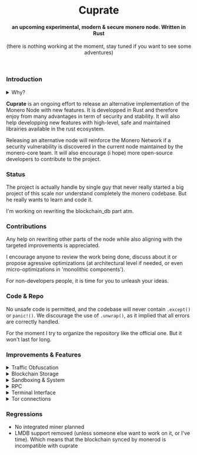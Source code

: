 <h1 align=center> Cuprate </h1>
<h4 align=center> an upcoming experimental, modern & secure monero node. Written in Rust </h4>

<p align=center>(there is nothing working at the moment, stay tuned if you want to see some adventures)</p>

&nbsp;

<h3>Introduction</h3>
<details>
  
  <summary>Why?</summary>
  
Monero is actively used across the world and gains more and more users through the years. Unfortunately, it is clearly targeted by numerous adversaries with different set of ressources. As of now we are targeted by media disinformation, other cryptocurrency communities & even governements. The life of the project depends now on our efforts to make Monero usable by anyone while also remaining resilient against an attack.

The current state of Monero developpement is encouraging. Farcaster & COMIT have successfuly developped XMR<>BTC Atomic Swap, ETH<>XMR bridge is on the way, and other are draft. Not only it is a great addition to the UX but it also give monero resilience by developping way for people to access it in case of ban. Seraphis is on the way to make Monero even more private. As of consensus security, p2pool is now mature and actively used.

We can clearly applaud all the efforts that have been done. But there is still works to do. For example, we still don't have developped traffic obfuscation to bypass DPI. Without, it'll be easy for governements to dramatically reduce the access to the monero network, and by that reduce the number of people that could escape the financial system.
</details>
  
**Cuprate** is an ongoing effort to release an alternative implementation of the Monero Node with new features. It is developped in Rust and therefore enjoy from many advantages in term of security and stability. It will also help developping new features with high-level, safe and maintained librairies available in the rust ecosystem. 

Releasing an alternative node will reinforce the Monero Network if a security vulnerability is discovered in the current node maintained by the monero-core team. It will also encourage (i hope) more open-source developers to contribute to the project. 

  
### Status

The project is actually handle by single guy that never really started a big project of this scale nor understand completely the monero codebase. But he really wants to learn and code it.

I'm working on rewriting the blockchain_db part atm.

### Contributions

Any help on rewriting other parts of the node while also aligning with the targeted improvements is appreciated. 

I encourage anyone to review the work being done, discuss about it or propose agressive optimizations (at architectural level if needed, or even micro-optimizations in 'monolithic components').

For non-developers people, it is time for you to unleash your ideas.

### Code & Repo

No unsafe code is permitted, and the codebase will never contain `.except()` or `panic!()`. We discourage the use
of `.unwrap()`, as it implied that all errors are correctly handled.

For the moment I try to organize the repository like the official one. But it won't last for long.


### Improvements & Features
  
  <details> <summary>Traffic Obfuscation</summary> </br> Different protocol to bypass DPI will be available, such as with <a href="https://github.com/vtnerd/monero/blob/docs_p2p_e2e/docs/LEVIN_PROTOCOL.md#encryption">Levin protocol</a> (TLS based, see https://github.com/monero-project/monero/issues/7078) and QUIC <a href="https://github.com/syncthing/syncthing/pull/5737">like Syncthing have done</a>, but with offset and timing mitigations. Unless the monero-core team decide to implement these protocols, they'll only by available between cuprate peers.</details>
  
  <details> <summary>Blockchain Storage</summary> </br>LMDB is replaced by RocksDB, a high-performance database designed for SSD, already used by the Parity ethereum's rust client. HSE is also going to be implemented, as a more dsitributed and scalable alternative. </details>
  
<details> <summary>Sandboxing & System</summary> </br> There will be maintained SELinux/Apparmor policy for this node. It will internally use seccomp/Landlock to limit syscalls being used in order to improve isolation of the node with rest of the OS & Wallet Software.</details>
  
<details> <summary>RPC</summary> </br> ZeroMQ as well as gRPC will be available to communicate with the node.</details>
  
<details> <summary>Terminal Interface</summary> </br> More accessible interface based on the excellent [tui](https://lib.rs/crates/tui) library. There will be Geolocation of peers on map, VPN Detection, Ressource usages, statistics etc... </details>
  
<details> <summary>Tor connections</summary> </br> arti_client library will be embedded to make possible connections to tor peers without a system daemon or proxy (for the moment arti_client can't handle onion services, but it'll certainly in the near future).</details>

### Regressions

- No integrated miner planned
- LMDB support removed (unless someone else want to work on it, or I've time). Which means that the blockchain synced by monerod is incompatible with cuprate
